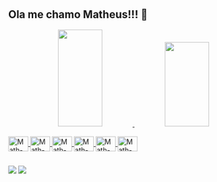 ## Ola me chamo Matheus!!! 👋

<div align="center" justify-items: "stretch">
  <a href="https://github.com/Mathwz7">
  <img width="42%" height="195em" src="https://github-readme-stats.vercel.app/api?username=Mathwz7&show_icons=true&theme=dark&include_all_commits=true&count_private=true"/>
  <img width="42%" height="170em" src="https://github-readme-stats.vercel.app/api/top-langs/?username=Mathwz7&layout=compact&langs_count=7&theme=dark"/>
</div>

<div style="display: inline_block"><br>
  <img align="center" alt="Math-html" height="30" width="40" src="https://cdn.jsdelivr.net/gh/devicons/devicon/icons/html5/html5-original.svg">
  <img align="center" alt="Math-css" height="30" width="40" src="https://cdn.jsdelivr.net/gh/devicons/devicon/icons/css3/css3-original.svg">
  <img align="center" alt="Math-js" height="30" width="40" src="https://cdn.jsdelivr.net/gh/devicons/devicon/icons/javascript/javascript-original.svg">
  <img align="center" alt="Math-php" height="30" width="40" src="https://cdn.jsdelivr.net/gh/devicons/devicon/icons/php/php-original.svg">
  <img align="center" alt="Math-java" height="30" width="40" src="https://cdn.jsdelivr.net/gh/devicons/devicon/icons/java/java-original.svg">
  <img align="center" alt="Math-sql" height="30" width="40" src="https://cdn.jsdelivr.net/gh/devicons/devicon/icons/mysql/mysql-original.svg">
</div>
  
  ##
  
<div>
  <a href = "#"><img src="https://img.shields.io/badge/-Gmail-%23333?style=for-the-badge&logo=gmail&logoColor=white" target="_blank"></a>
  <a href="#" target="_blank"><img src="https://img.shields.io/badge/-LinkedIn-%230077B5?style=for-the-badge&logo=linkedin&logoColor=white" target="_blank"></a>
</div>
